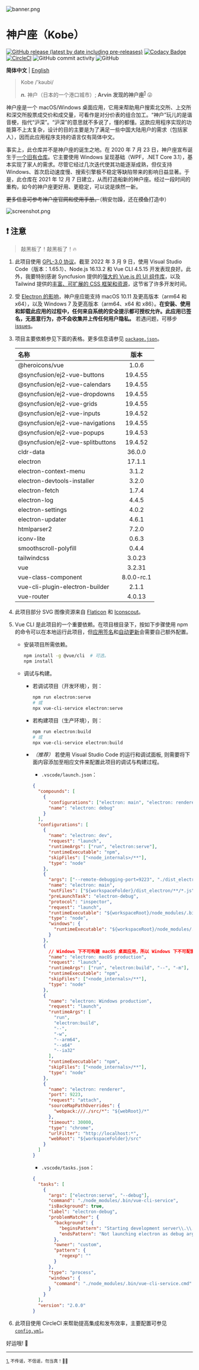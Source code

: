 ![banner.png](./img_README/banner.png)

# 神户座（Kobe）

[![GitHub release (latest by date including pre-releases)](https://img.shields.io/github/v/release/ArvinZJC/Kobe?include_prereleases)](../../releases)
[![Codacy Badge](https://app.codacy.com/project/badge/Grade/a280d86eb52342a0a141e3421f902428)](https://www.codacy.com/gh/ArvinZJC/Kobe/dashboard?utm_source=github.com&utm_medium=referral&utm_content=ArvinZJC/Kobe&utm_campaign=Badge_Grade)
[![CircleCI](https://circleci.com/gh/ArvinZJC/Kobe/tree/main.svg?style=svg)](https://circleci.com/gh/ArvinZJC/Kobe/tree/main)
![GitHub commit activity](https://img.shields.io/github/commit-activity/m/ArvinZJC/Kobe)
![GitHub](https://img.shields.io/github/license/ArvinZJC/Kobe)

**简体中文** | [English](./README-en.md)

> Kobe /'kəubi/
>
> **_n._** 神户（日本的一个港口城市）; **Arvin 发现的神户座**<sup id="source1">[1](#footnote1)</sup> 😜

神户座是一个 macOS/Windows 桌面应用，它用来帮助用户搜索北交所、上交所和深交所股票成交价和成交量，可看作是对分价表的组合加工。“神户”玩儿的是谐音梗，指代“沪深”。“沪深”的意思就不多说了，懂的都懂。这款应用程序实现的功能算不上太复杂，设计的目的主要是为了满足一些中国大陆用户的需求（包括家人），因而此应用程序支持的语言仅有简体中文。

事实上，此仓库并不是神户座的诞生之地。在 2020 年 7 月 23 日，神户座宣布诞生于[一个旧有仓库](https://github.com/ArvinZJC/ShSzStockHelper-Windows)。它主要使用 Windows 呈现基础（WPF，.NET Core 3.1），基本实现了家人的需求。尽管它经过几次迭代使其功能逐渐成熟，但仅支持 Windows、首次启动速度慢、搜索引擎极不稳定等缺陷带来的影响日益显著。于是，此仓库在 2021 年 12 月 7 日建立，从而打造船新的神户座。经过一段时间的重构，如今的神户座更好用、更稳定，可以说是焕然一新。

~~更多信息可参考神户座官网和使用手册。~~（稍安勿躁，还在~~摸鱼~~打造中）

![screenshot.png](./img_README/screenshot.png)

## ❗ 注意

> 敲黑板了！敲黑板了！🔥

1. 此项目使用 [GPL-3.0 协议](./LICENSE)。截至 2022 年 3 月 9 日，使用 Visual Studio Code（版本：1.65.1）、Node.js 16.13.2 和 Vue CLI 4.5.15 开发表现良好。此外，我要特别感谢 Syncfusion 提供的[强大的 Vue.js 的 UI 组件库](https://www.syncfusion.com/vue-ui-components)，以及 Tailwind 提供的[丰富、可扩展的 CSS 框架和资源](https://tailwindcss.com/resources)，这节省了许多开发时间。
2. 受 [Electron 的影响](https://www.electronjs.org/docs/latest/tutorial/support#supported-platforms)，神户座应能支持 macOS 10.11 及更高版本（arm64 和 x64），以及 Windows 7 及更高版本（arm64、x64 和 x86）。**在安装、使用和卸载此应用的过程中，任何来自系统的安全提示都可授权允许。此应用已签名，无恶意行为，亦不会收集并上传任何用户隐私。** 若遇问题，可移步 [issues](https://github.com/ArvinZJC/Kobe/issues)。
3. 项目主要依赖参见下面的表格。更多信息请参见 [`package.json`](./package.json)。

   | 名称                             |    版本    |
   | :------------------------------- | :--------: |
   | @heroicons/vue                   |   1.0.6    |
   | @syncfusion/ej2-vue-buttons      |  19.4.55   |
   | @syncfusion/ej2-vue-calendars    |  19.4.55   |
   | @syncfusion/ej2-vue-dropdowns    |  19.4.55   |
   | @syncfusion/ej2-vue-grids        |  19.4.55   |
   | @syncfusion/ej2-vue-inputs       |  19.4.52   |
   | @syncfusion/ej2-vue-navigations  |  19.4.55   |
   | @syncfusion/ej2-vue-popups       |  19.4.53   |
   | @syncfusion/ej2-vue-splitbuttons |  19.4.52   |
   | cldr-data                        |   36.0.0   |
   | electron                         |   17.1.1   |
   | electron-context-menu            |   3.1.2    |
   | electron-devtools-installer      |   3.2.0    |
   | electron-fetch                   |   1.7.4    |
   | electron-log                     |   4.4.5    |
   | electron-settings                |   4.0.2    |
   | electron-updater                 |   4.6.1    |
   | htmlparser2                      |   7.2.0    |
   | iconv-lite                       |   0.6.3    |
   | smoothscroll-polyfill            |   0.4.4    |
   | tailwindcss                      |   3.0.23   |
   | vue                              |   3.2.31   |
   | vue-class-component              | 8.0.0-rc.1 |
   | vue-cli-plugin-electron-builder  |   2.1.1    |
   | vue-router                       |   4.0.13   |

4. 此项目部分 SVG 图像资源来自 [Flaticon](https://www.flaticon.com/packs/font-awesome) 和 [Iconscout](https://iconscout.com/)。
5. Vue CLI 是此项目的一个重要依赖。在项目根目录下，按如下步骤使用 npm 的命令可以在本地运行此项目，但[应用签名](https://www.electron.build/code-signing)和[自动更新](https://www.electron.build/auto-update)会需要自己额外配置。

   - 安装项目所需依赖。

     ```sh
     npm install -g @vue/cli  # 可选。
     npm install
     ```

   - 调试与构建。

     - 若调试项目（开发环境），则：

       ```sh
       npm run electron:serve
       # 或
       npx vue-cli-service electron:serve
       ```

     - 若构建项目（生产环境），则：

       ```sh
       npm run electron:build
       # 或
       npx vue-cli-service electron:build
       ```

     - _（推荐）_ 若使用 Visual Studio Code 的运行和调试面板, 则需要将下面内容添加至相应文件来配置此项目的调试与构建过程。

       - `.vscode/launch.json`：

       ```JSON
       {
         "compounds": [
           {
             "configurations": ["electron: main", "electron: renderer"],
             "name": "electron: debug"
           }
         ],
         "configurations": [
           {
             "name": "electron: dev",
             "request": "launch",
             "runtimeArgs": ["run", "electron:serve"],
             "runtimeExecutable": "npm",
             "skipFiles": ["<node_internals>/**"],
             "type": "node"
           },
           {
             "args": ["--remote-debugging-port=9223", "./dist_electron"],
             "name": "electron: main",
             "outFiles": ["${workspaceFolder}/dist_electron/**/*.js"],
             "preLaunchTask": "electron-debug",
             "protocol": "inspector",
             "request": "launch",
             "runtimeExecutable": "${workspaceRoot}/node_modules/.bin/electron",
             "type": "node",
             "windows": {
               "runtimeExecutable": "${workspaceRoot}/node_modules/.bin/electron.cmd"
             }
           },
           {
             // Windows 下不可构建 macOS 桌面应用，所以 Windows 下不可配置此部分。
             "name": "electron: macOS production",
             "request": "launch",
             "runtimeArgs": ["run", "electron:build", "--", "-m"],
             "runtimeExecutable": "npm",
             "skipFiles": ["<node_internals>/**"],
             "type": "node"
           },
           {
             "name": "electron: Windows production",
             "request": "launch",
             "runtimeArgs": [
               "run",
               "electron:build",
               "--",
               "-w",
               "--arm64",
               "--x64"
               "--ia32"
             ],
             "runtimeExecutable": "npm",
             "skipFiles": ["<node_internals>/**"],
             "type": "node"
           },
           {
             "name": "electron: renderer",
             "port": 9223,
             "request": "attach",
             "sourceMapPathOverrides": {
               "webpack:///./src/*": "${webRoot}/*"
             },
             "timeout": 30000,
             "type": "chrome",
             "urlFilter": "http://localhost:*",
             "webRoot": "${workspaceFolder}/src"
           }
         ]
       }
       ```

       - `.vscode/tasks.json`：

       ```JSON
       {
         "tasks": [
           {
             "args": ["electron:serve", "--debug"],
             "command": "./node_modules/.bin/vue-cli-service",
             "isBackground": true,
             "label": "electron-debug",
             "problemMatcher": {
               "background": {
                 "beginsPattern": "Starting development server\\.\\.\\.",
                 "endsPattern": "Not launching electron as debug argument was passed\\."
               },
               "owner": "custom",
               "pattern": {
                 "regexp": ""
               }
             },
             "type": "process",
             "windows": {
               "command": "./node_modules/.bin/vue-cli-service.cmd"
             }
           }
         ],
         "version": "2.0.0"
       }
       ```

6. 此项目使用 CircleCI 来帮助提高集成和发布效率，主要配置可参见 [`config.yml`](./.circleci/config.yml)。

好运哦! 💖

---

<sub id="footnote1">[1.](#source1) 不传谣，不信谣，勿当真！👮‍♂️</sub>
